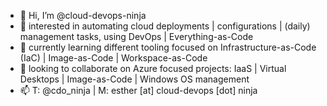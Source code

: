 - 👋 Hi, I’m @cloud-devops-ninja
- 👀 interested in automating cloud deployments | configurations | (daily) management tasks, using DevOps | Everything-as-Code
- 🌱 currently learning different tooling focused on Infrastructure-as-Code (IaC) | Image-as-Code | Workspace-as-Code
- 💞️ looking to collaborate on Azure focused projects: IaaS | Virtual Desktops | Image-as-Code | Windows OS management
- 📫 T: @cdo_ninja | M: esther [at] cloud-devops [dot] ninja

<!---
cloud-devops-ninja/cloud-devops-ninja is a ✨ special ✨ repository because its `README.md` (this file) appears on your GitHub profile.
You can click the Preview link to take a look at your changes.
--->
